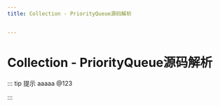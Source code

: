 ```yaml
---
title: Collection - PriorityQueue源码解析


---
```


# Collection - PriorityQueue源码解析

::: tip 提示
aaaaa @123

:::